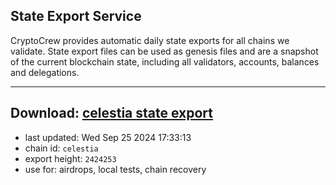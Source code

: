 ## State Export Service
CryptoCrew provides automatic daily state exports for all chains we validate. State export files can be used as genesis files and are a snapshot of the current blockchain state, including all validators, accounts, balances and delegations.

---
**Download: [celestia state export](https://dl-eu2.ccvalidators.com/SERVICE/celestia/celestia_export_2424253.json)**
---

- last updated: Wed Sep 25 2024 17:33:13
- chain id: `celestia`
- export height: `2424253`
- use for: airdrops, local tests, chain recovery
